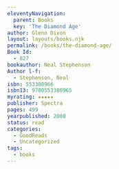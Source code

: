 ```yaml
---
eleventyNavigation:
  parent: Books
  key: 'The Diamond Age'
author: Glenn Dixon
layout: layouts/books.njk
permalink: /books/the-diamond-age/
Book Id:
  - 827
bookauthor: Neal Stephenson
Author l-f:
  - Stephenson, Neal
isbn: 553380966
isbn13: 9780553380965
myrating: ★★★★★
publisher: Spectra
pages: 499
yearpublished: 2000
status: read
categories:
  - GoodReads
  - Uncategorized
tags:
  - books
---
```

